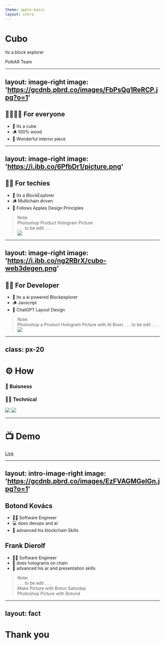 ```yaml
---
theme: apple-basic
layout: intro
---
```


# Cubo

Its a block explorer

<div class="absolute bottom-10">
  <span class="font-700">
    PolkAR Team
  </span>
</div>

---
layout: image-right
image: 'https://gcdnb.pbrd.co/images/FbPsQg1ReRCP.jpg?o=1'
---

## 👨‍👩‍👧‍👦 For everyone

- 🧊 Its a cube
- 🪵 100% wood
- 🎨 Wonderful interior piece


---
layout: image-right
image: 'https://i.ibb.co/6PfbDr1/picture.png'
---

## 👨‍💻 For techies

- 🧊 Its a BlockExplorer
- 🪵 Multichain driven
- 🎨 Follows Apples Design Principles

> Note:   
> Photoshop Product Hologram Picture   
> . . . to be edit . . .  
> <img border="rounded" src="https://gcdnb.pbrd.co/images/FbPsQg1ReRCP.jpg?o=1">  


---
layout: image-right
image: 'https://i.ibb.co/ng2RBrX/cubo-web3degen.png'
---

## 🧑‍🚀 For Developer

- 🧊 Its a ai powered Blockexplorer
- 🪵 Javscript
- 🎨 ChatGPT Layout Design

> Note:  
> Photoshop a Product Hologram Picture with AI Brain
> . . . to be edit . . .
> <img border="rounded" src="https://gcdnb.pbrd.co/images/FbPsQg1ReRCP.jpg?o=1">

---
class: px-20
---

# ⚙️  How
<div grid="~ cols-2 gap-2" m="-t-2">

<h3>👔 Buisness</h3>
<h3>🧑‍🏭 Technical</h3>

<img border="rounded" src="https://i.ibb.co/L61qpxC/Business-Model-Canvas.png">
<img border="rounded" src="https://i.ibb.co/2cnZxkw/diagram.png">

</div>


---

# 📺 Demo

[Live](https://cubo.surge.sh/)

<Youtube id="jPC3Mbeg1cg" width="700" height="400"/>

---
layout: intro-image-right
image: 'https://gcdnb.pbrd.co/images/EzFVAGMGeIGn.jpg?o=1'
---

## Botond Kovács  

- 🧑‍🏭 Software Engineer 
- 💻 does devops and ai
- 🧊 advanced his blockchain Skills


## Frank Dierolf

- 🧑‍🏭 Software Engineer  
- 🐉 does holograms on chain  
- 🎨 advanced his ar and presentation skills

> Note:    
> . . . to be edit . . .  
> Make Picture with Boton Saturday  
> Photoshop Picture with Botond   


---
layout: fact
---

# Thank you
